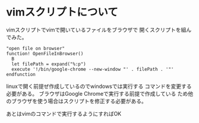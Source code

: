 # vimスクリプトについて
vimスクリプトでvimで開いているファイルをブラウザで
開くスクリプトを組んでみた。

```vim
"open file on browser"
function! OpenFileInBrowser()
  B
  let filePath = expand("%:p")
  execute '!/bin/google-chrome --new-window "' . filePath . '"'
endfunction
```

linuxで開く前提ぜ作成しているのでwindowsでは実行する
コマンドを変更する必要がある。
ブラウザはGoogle Chromeで実行する前提で作成している
ため他のブラウザを使う場合はスクリプトを修正する必要がある。

あとはvimのコマンドで実行するようにすればOK
